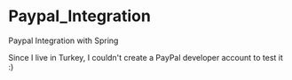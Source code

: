# Paypal_Integration
Paypal Integration with Spring


Since I live in Turkey, I couldn't create a PayPal developer account to test it :)
